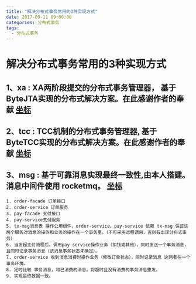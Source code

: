 ```yaml
---
title: "解决分布式事务常用的3种实现方式"
date: 2017-09-11 09:00:00
categories: 分布式事务
tags:
  - 分布式事务
---
```


# 解决分布式事务常用的3种实现方式

## 1、xa : XA两阶段提交的分布式事务管理器， 基于 ByteJTA实现的分布式解决方案。在此感谢作者的奉献 <a href="https://github.com/liuyangming/ByteJTA" >坐标</a>

## 2、tcc : TCC机制的分布式事务管理器, 基于 ByteTCC实现的分布式解决方案。在此感谢作者的奉献 <a href="https://github.com/liuyangming/ByteTCC" >坐标</a>

## 3、msg :  基于可靠消息实现最终一致性,由本人搭建。消息中间件使用 rocketmq。  <a href="https://git.oschina.net/wenjie001/distributed.git">坐标</a>

    1. order-facade 订单接口
    2. order-service 订单服务
    3. pay-facade 支付接口
    4. pay-service支付服务
    5. tx-msg消息表 操作公用组件，order-service、pay-service 依赖 tx-msg 保证这两个服务对消息的操作和业务的操作在一个事务里。（不可采用远程调用，否则有出现分布式事务）
    6. 当发起支付流程后，调用pay-service操作业务（扣钱或其他），同时发送一个事务消息，且同时记录事务消息（该消息事务状态未确定）。
    7. order-service 收到消息消费时操作业务（修改订单状态），同时记录消息 这两者在一个事务环境。
    8. 定时比较 事务消息，和已消费的消息。将超时且没有消费的事务消息重发。
    9. 实现最终数据一致。













